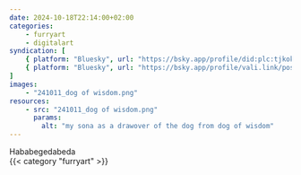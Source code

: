 ```yaml
---
date: 2024-10-18T22:14:00+02:00
categories:
    - furryart
    - digitalart
syndication: [
    { platform: "Bluesky", url: "https://bsky.app/profile/did:plc:tjkokzqdnfzzlaxdjjzzzi5b/post/3l6srtesfb32y", hidden: true },
    { platform: "Bluesky", url: "https://bsky.app/profile/vali.link/post/3l6srtesfb32y" }
]
images:
    - "241011_dog of wisdom.png"
resources:
    - src: "241011_dog of wisdom.png"
      params:
        alt: "my sona as a drawover of the dog from dog of wisdom"
---
```

Hababegedabeda<br>
{{< category "furryart" >}}
